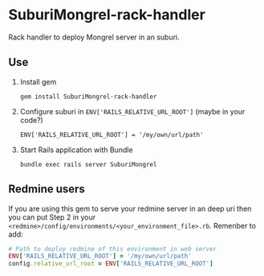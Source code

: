 SuburiMongrel-rack-handler
==========================

Rack handler to deploy Mongrel server in an suburi.

Use
---

1. Install gem

    `gem install SuburiMongrel-rack-handler`

2. Configure suburi in `ENV['RAILS_RELATIVE_URL_ROOT']` (maybe in your code?)

    `ENV['RAILS_RELATIVE_URL_ROOT'] = '/my/own/url/path'`

3. Start Rails application with Bundle

    `bundle exec rails server SuburiMongrel`

Redmine users
-------------

If you are using this gem to serve your redmine server in an deep uri then you can
put Step 2 in your `<redmine>/config/environments/<your_environment_file>.rb`. Remenber
to add:

```ruby
# Path to deploy redmine of this environment in web server
ENV['RAILS_RELATIVE_URL_ROOT'] = '/my/own/url/path'
config.relative_url_root = ENV['RAILS_RELATIVE_URL_ROOT']
```